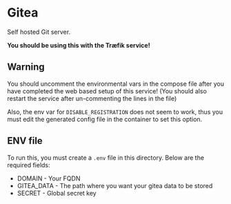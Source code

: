 # Gitea

Self hosted Git server. 

**You should be using this with the Træfik service!** 

## Warning

You should uncomment the environmental vars in the compose file after you have completed the web based setup of this service! (You should also restart the service after un-commenting the lines in the file)

Also, the env var for `DISABLE_REGISTRATION` does not seem to work, thus you must edit the generated config file in the container to set this option.

## ENV file

To run this, you must create a `.env` file in this directory. Below are the required fields:

- DOMAIN - Your FQDN
- GITEA_DATA - The path where you want your gitea data to be stored
- SECRET - Global secret key
